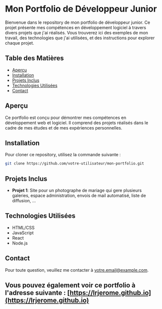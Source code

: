 # Mon Portfolio de Développeur Junior

Bienvenue dans le repository de mon portfolio de développeur junior. Ce projet présente mes compétences en développement logiciel à travers divers projets que j'ai réalisés. Vous trouverez ici des exemples de mon travail, des technologies que j'ai utilisées, et des instructions pour explorer chaque projet.

## Table des Matières

- [Aperçu](#aperçu)
- [Installation](#installation)
- [Projets Inclus](#projets-inclus)
- [Technologies Utilisées](#technologies-utilisées)
- [Contact](#contact)

## Aperçu

Ce portfolio est conçu pour démontrer mes compétences en développement web et logiciel. Il comprend des projets réalisés dans le cadre de mes études et de mes expériences personnelles.

## Installation

Pour cloner ce repository, utilisez la commande suivante :

```bash
git clone https://github.com/votre-utilisateur/mon-portfolio.git
```

## Projets Inclus

- **Projet 1**: Site pour un photographe de mariage qui gere plusieurs galeries, espace administration, envois de mail automatisé, liste de diffusion, ...


## Technologies Utilisées

- HTML/CSS
- JavaScript
- React
- Node.js

## Contact

Pour toute question, veuillez me contacter à [votre.email@example.com](mailto:votre.email@example.com).

## Vous pouvez également voir ce portfolio à l'adresse suivante : [https://lrjerome.github.io](https://lrjerome.github.io)
```

